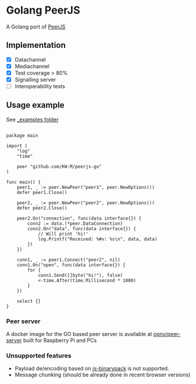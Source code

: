 # Golang PeerJS

A Golang port of [PeerJS](https://github.com/peers/peerjs)

## Implementation

- [X] Datachannel
- [X] Mediachannel
- [X] Test coverage > 80%
- [X] Signalling server
- [ ] Interoperability tests

## Usage example

See [_examples folder](./_examples)

```golang

package main

import (
	"log"
	"time"

	peer "github.com/KW-M/peerjs-go"
)

func main() {
	peer1, _ := peer.NewPeer("peer1", peer.NewOptions())
	defer peer1.Close()

	peer2, _ := peer.NewPeer("peer2", peer.NewOptions())
	defer peer2.Close()

	peer2.On("connection", func(data interface{}) {
		conn2 := data.(*peer.DataConnection)
		conn2.On("data", func(data interface{}) {
			// Will print 'hi!'
			log.Printf("Received: %#v: %s\n", data, data)
		})
	})

	conn1, _ := peer1.Connect("peer2", nil)
	conn1.On("open", func(data interface{}) {
		for {
			conn1.Send([]byte("hi!"), false)
			<-time.After(time.Millisecond * 1000)
		}
	})

	select {}
}
```

### Peer server

A docker image for the GO based peer server is available at [opny/peer-server](https://hub.docker.com/r/opny/peer-server) built for Raspberry Pi and PCs

### Unsupported features

- Payload de/encoding based on [js-binarypack](https://github.com/peers/js-binarypack) is not supported.
- Message chunking (should be already done in recent browser versions)
